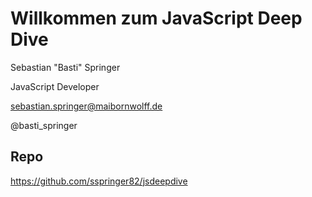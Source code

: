 # Willkommen zum JavaScript Deep Dive

Sebastian "Basti" Springer

JavaScript Developer

sebastian.springer@maibornwolff.de

@basti_springer

## Repo

https://github.com/sspringer82/jsdeepdive

